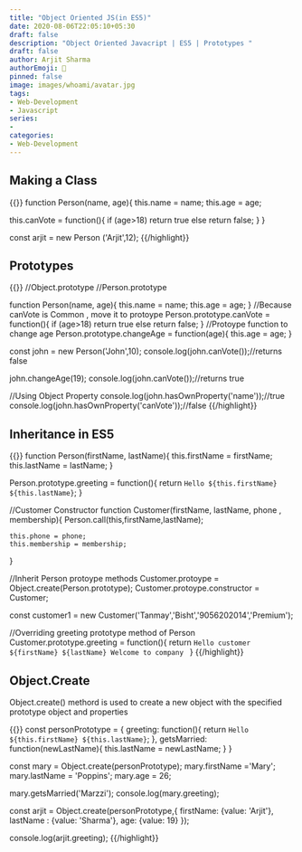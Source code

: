 ```yaml
---
title: "Object Oriented JS(in ES5)"
date: 2020-08-06T22:05:10+05:30
draft: false
description: "Object Oriented Javacript | ES5 | Prototypes "
draft: false
author: Arjit Sharma
authorEmoji: 🤖
pinned: false
image: images/whoami/avatar.jpg
tags:
- Web-Development
- Javascript
series:
- 
categories:
- Web-Development
---
```


## Making a Class

{{<highlight javascript>}}
function Person(name, age){
this.name = name;
this.age = age;

this.canVote = function(){
if (age>18) 
return true 
else
return false; 
}
}

const arjit = new Person ('Arjit',12);
{{/highlight}}


## Prototypes

{{<highlight javascript>}}
//Object.prototype
//Person.prototype


function Person(name, age){
    this.name = name;
    this.age = age;
}
//Because canVote is Common , move it to protoype
Person.prototype.canVote = function(){
        if (age>18) 
            return true 
        else
            return false; 
    }
//Protoype function to change age
Person.prototype.changeAge = function(age){
        this.age = age; 
    }



const john = new Person('John',10);
console.log(john.canVote());//returns false

john.changeAge(19);
console.log(john.canVote());//returns true

//Using Object Property
console.log(john.hasOwnProperty('name'));//true
console.log(john.hasOwnProperty('canVote'));//false
{{/highlight}}


## Inheritance in ES5

{{<highlight javascript>}}
function Person(firstName, lastName){
    this.firstName = firstName;
    this.lastName = lastName;
}

Person.prototype.greeting = function(){
    return `Hello ${this.firstName} ${this.lastName}`;
}


//Customer Constructor
function Customer(firstName, lastName, phone , membership){
    Person.call(this,firstName,lastName);

    this.phone = phone;
    this.membership = membership;
}

//Inherit Person protoype methods
Customer.protoype = Object.create(Person.prototype);
Customer.protoype.constructor = Customer;



const customer1 = new Customer('Tanmay','Bisht','9056202014','Premium');

//Overriding greeting prototype method of Person
Customer.prototype.greeting = function(){
    return `Hello customer ${firstName} ${lastName} Welcome to company `
}
{{/highlight}}



## Object.Create
Object.create() methord is used to create a new object with the specified prototype object and properties

{{<highlight javascript>}}
const personPrototype = {
    greeting: function(){
        return `Hello ${this.firstName} ${this.lastName}`;
    },
    getsMarried: function(newLastName){
        this.lastName = newLastName;
    }
}

const mary = Object.create(personPrototype);
mary.firstName ='Mary';
mary.lastName = 'Poppins';
mary.age = 26;

mary.getsMarried('Marzzi');
console.log(mary.greeting);

const arjit = Object.create(personPrototype,{
    firstName: {value: 'Arjit'},
    lastName : {value: 'Sharma'},
    age: {value: 19}
});

console.log(arjit.greeting);
{{/highlight}}
